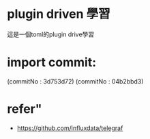 # plugin driven 學習
這是一個toml的plugin drive學習

# import commit:
(commitNo : 3d753d72)
(commitNo : 04b2bbd3)

# refer"
- https://github.com/influxdata/telegraf